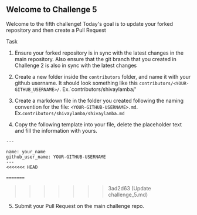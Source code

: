 ## Welcome to Challenge 5

Welcome to the fifth challenge!
Today's goal is to update your forked repository and then create a Pull Request

Task
1. Ensure your forked repository is in sync with the latest changes in the main repository. Also ensure that the git branch that you created in Challenge 2 is also in sync with the latest changes
2. Create a new folder inside the `contributors` folder, and name it with your github username. It should look something like this `contributors/<YOUR-GITHUB_USERNAME>/`. Ex.`contributors/shivaylamba/'

3. Create a markdown file in the folder you created following the naming convention for the file: `<YOUR-GITHUB-USERNAME>.md`. Ex.`contributors/shivaylamba/shivaylamba.md`


4. Copy the following template into your file, delete the placeholder text and fill the information with yours.

```
---

name: your_name
github_user_name: YOUR-GITHUB-USERNAME
---
<<<<<<< HEAD

=======
```
>>>>>>> 3ad2d63 (Update challenge_5.md)
5. Submit your Pull Request on the main challenge repo.
